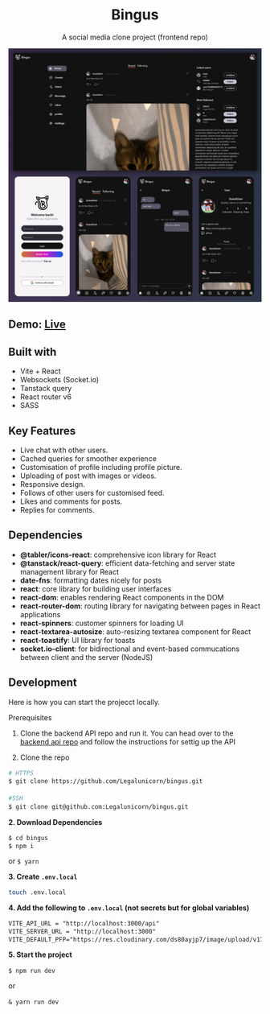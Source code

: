 
<h1 align="center">Bingus</h1>

<p align="center">A social media clone project (frontend repo)</p>

![preview](/public/images/preview_ui.png)

## Demo:  [Live](https://bingus-production.up.railway.app/)

## Built with
- Vite + React
- Websockets (Socket.io)
- Tanstack query
- React router v6
- SASS


## Key Features
- Live chat with other users.
- Cached queries for smoother experience
- Customisation of profile including profile picture.
- Uploading of post with images or videos.
- Responsive design.
- Follows of other users for customised feed.
- Likes and comments for posts.
- Replies for comments.

## Dependencies 
- **@tabler/icons-react**: comprehensive icon library for React
- **@tanstack/react-query**: efficient data-fetching and server state management library for React
- **date-fns**: formatting dates nicely for posts
- **react**: core library for building user interfaces
- **react-dom**: enables rendering React components in the DOM
- **react-router-dom**: routing library for navigating between pages in React applications
- **react-spinners**: customer spinners for loading UI
- **react-textarea-autosize**: auto-resizing textarea component for React
- **react-toastify**: UI library for toasts
- **socket.io-client**: for bidirectional and event-based commucations between client and the server (NodeJS)


## Development 
Here is how you can start the projecct locally. 

Prerequisites 
1. Clone the backend API repo and run it. You can head over to the [backend api repo](https://www.github.com/LegalUnicorn/bingus-api) and follow the instructions for settig up the API

1. Clone the repo 
```bash
# HTTPS
$ git clone https://github.com/Legalunicorn/bingus.git

#SSH
$ git clone git@github.com:Legalunicorn/bingus.git
```

**2. Download Dependencies**
```
$ cd bingus
$ npm i  
```
or `$ yarn`

**3. Create `.env.local`**
```bash
touch .env.local 
```

**4. Add the following to `.env.local` (not secrets but for global variables)**
```
VITE_API_URL = "http://localhost:3000/api"
VITE_SERVER_URL = "http://localhost:3000"
VITE_DEFAULT_PFP="https://res.cloudinary.com/ds80ayjp7/image/upload/v1725690182/bingus_pfp_bzezbh.png"
```


**5. Start the project**

`$ npm run dev` 

or  

`& yarn run dev`

